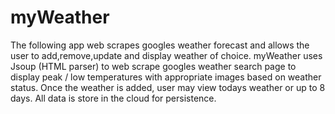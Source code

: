 # myWeather
The following app web scrapes googles weather forecast and allows the user to add,remove,update and display weather of choice. myWeather uses Jsoup (HTML parser) to web scrape googles weather search page to display peak / low temperatures with appropriate images based on weather status. Once the weather is added, user may view todays weather or up to 8 days. All data is store in the cloud for persistence. 
